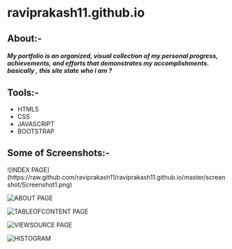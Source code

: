 # raviprakash11.github.io

<h2>About:-</h2>
<h5> My portfolio is an organized, visual collection of my personal progress, achievements, and efforts that demonstrates my accomplishments. basically , this site state who i am ?</h5>
<h2>Tools:-</h2>
<ul>
<li> HTML5</li>
<li> CSS</li>
<li> JAVASCRIPT</li>
<li> BOOTSTRAP</li>
</ul>
<h2>Some of Screenshots:-</h2>
![INDEX PAGE](https://raw.github.com/raviprakash11/raviprakash11.github.io/master/screenshot/Screenshot1.png)


![ABOUT PAGE](https://raw.github.com/raviprakash11/raviprakash11.github.io/master/screenshot/Screenshot2.png)


![TABLEOFCONTENT PAGE](https://raw.github.com/raviprakash11/raviprakash11.github.io/master/screenshot/Screenshot3.png)


![VIEWSOURCE PAGE](https://raw.github.com/raviprakash11/raviprakash11.github.io/master/screenshot/Screenshot4.png)


![HISTOGRAM](https://raw.github.com/raviprakash11/raviprakash11.github.io/master/screenshot/Screenshot5.png)
